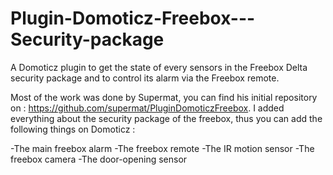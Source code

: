 # Plugin-Domoticz-Freebox---Security-package
A Domoticz plugin to get the state of every sensors in the Freebox Delta security package and to control its alarm via the Freebox remote.

Most of the work was done by Supermat, you can find his initial repository on : https://github.com/supermat/PluginDomoticzFreebox.
I added everything about the security package of the freebox, thus you can add the following things on Domoticz :

-The main freebox alarm
-The freebox remote 
-The IR motion sensor
-The freebox camera
-The door-opening sensor
